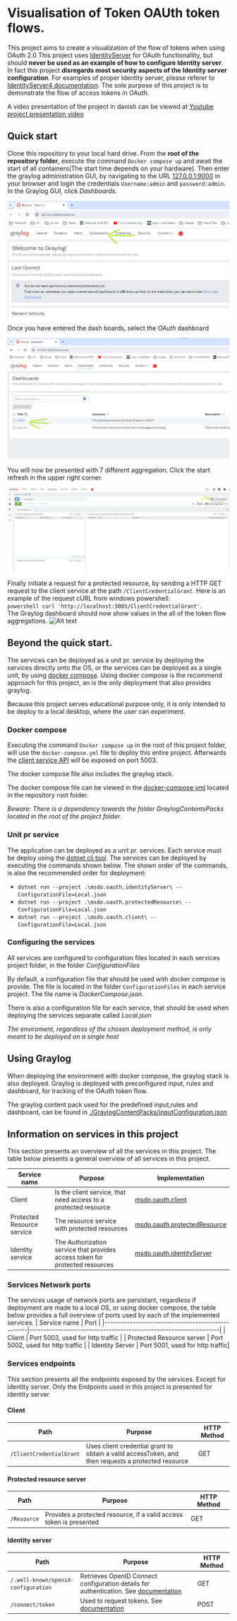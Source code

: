 # Visualisation of Token OAUth token flows.
This project aims to create a visualization of the flow of tokens when using OAuth 2.0 
This project uses [IdentityServer](https://duendesoftware.com/products/identityserver) for OAuth functionallity, but should  **never be used as an example of how to configure Identity server**.
In fact this project **disregards most security aspects of the Identity server configuration**. For examples of proper Identity server, please referer
to [IdentityServer4 documentation](https://docs.duendesoftware.com/identityserver/v7). The sole purpose of this project is to demonstrate the flow of access tokens
in OAuth.
  
A video presentation of the project in danish can be viewed at [Youtube project presentation video](https://youtu.be/bwVD3xjuAp8)
  
## Quick start

Clone this repository to your local hard drive. From the **root of the repository folder**, execute the command ```Docker compose up``` and await the start of all
containers(The start time depends on your hardware). Then enter the graylog administration GUI, by navigating to the  URL [127.0.0.1:9000](http://127.0.0.1:9000) in your browser and login the credentials `Username:admin` and `password:admin`.
In the Graylog GUI, click _Dashboards_.
  
![Enter greylog dashboard](./Images/Graylog/EnterGraylogDashBoard.png)  
  

Once you have entered the dash boards, select the _OAuth_ dashboard  
  

![Alt text](./Images/Graylog/EnterOAuthDashboard.png)  
  

You will now be presented with 7 different aggregation. Click the start refresh in the upper right corner.  
  

![Alt text](./Images/Graylog/ShowingOAuthDashboard.png)  
  

Finally initiate a request for a protected resource, by sending a HTTP GET request to the client service at the path `/ClientCredentialGrant`.
Here is an example of the request cURL from windows powershell:  
 ```powershell curl 'http://localhost:5003/ClientCredentialGrant'```.  
 The Graylog dashboard should now show values in the all of the token flow aggregations. 
![Alt text](./Images/Graylog/LogAggregations.png)
  

## Beyond the quick start.
The services can be deployed as a unit pr. service by deploying the services directly onto the OS, 
or the services can be deployed as a single unit, by using [docker compose](https://docs.docker.com/compose/). Using docker compose is the recommend approach for this project,
an is the only deployment that also provides graylog.
  
Because this project serves educational purpose only, it is only intended to be deploy to a local desktop, where the user can experiment.

### Docker compose
Executing the command ```Docker compose up``` in the root of this project folder, will use the `docker-compose.yml` file to deploy this entire project.
Afterwards the [client service API](#client) will be exposed on port 5003.
  
The docker compose file also includes the graylog stack.

The docker compose file can be viewed  in the [docker-compose.yml](./docker-compose.yml) located in the repository root folder.

_Beware: There is a dependency towards the folder GraylogContentsPacks located in the root of the project folder._
  
### Unit pr service
The application can be deployed as a unit pr. services. Each service must be deploy using the [dotnet cli tool](https://learn.microsoft.com/en-us/dotnet/core/tools/).
The services can be deployed by executing the commands shown below. The shown order of the commands, is also the recommended order for deployment:

- ```dotnet run --project .\msdo.oauth.identityServer\ --ConfigurationFile=Local.json```
- ```dotnet run --project .\msdo.oauth.protectedResource\ --ConfigurationFile=Local.json```
- ```dotnet run --project .\msdo.oauth.client\ --ConfigurationFile=Local.json```
  
### Configuring the services
All services are configured to configuration files located in each services project folder, in the folder _ConfigurationFiles_

By default, a configuration file that should be used with docker compose is provide. The file is located in the folder `ConfigurationFiles` in
each service project. The file name is _DockerCompose.json_.

There is also a configuration file for each service, that should be used when deploying the services separate  called _Local.json_

*The enviroment, regardless of the chosen deployment method, is only meant to be deployed on a single host*
  
## Using Graylog
When deploying the environment with docker compose, the graylog stack is also deployed. Graylog is deployed with preconfigured
input, rules and dashboard, for tracking of the OAuth token flow.
  
The graylog content pack used for the predefined input,rules and dashboard, can be found in [./GraylogContentPacks/inputConfiguration.json](./GraylogContentPacks/inputConfiguration.json)
  
## Information on services in this project
This section presents an overview of all the services in this project. The table below presents a general overview of all services in this project.

| Service name                                      | Purpose                                                           |Implementation                                                           |
|---------------------------------------------------|-------------------------------------------------------------------|-------------------------------------------------------------------|
| Client | Is the client service, that need access to a protected resource | [msdo.oauth.client](./msdo.oauth.client) |
| Protected Resource service | The resource service with protected resources | [msdo.oauth.protectedResource](./msdo.oauth.protectedResource) |
| Identity service | The Authorization service that provides access token for protected resources | [msdo.oauth.identityServer](./msdo.oauth.identityServer) |
  
### Services Network ports
The services usage of network ports are persistant, regardless if deployment are made to a local OS, or using docker compose,
the table below provides a full overview of ports used by each of the implemented services.
| Service name                                      | Port                                                           |
|---------------------------------------------------|-------------------------------------------------------------------|
| Client | Port 5003, used for http traffic  |
| Protected Resource server | Port 5002, used for http traffic |
| Identity Server | Port 5001, used for http traffic|
  
### Services endpoints
This section presents all the endpoints exposed by the services. Except for identity server. Only
the Endpoints used in this project is presented for identity server
  
#### Client

| Path                                      | Purpose                                                           | HTTP Method |
|-------------------------------------------|-------------------------------------------------------------------|-------------
| `/ClientCredentialGrant`                 | Uses client credential grant to obtain a valid accessToken, and then requests a protected resource | GET         |
  
#### Protected resource server
| Path                  | Purpose                                                           | HTTP Method |
|-----------------------|-------------------------------------------------------------------|-------------|
| `/Resource`           | Provides a protected resource, if a valid access token is presented | GET         | 
  
#### Identity server
| Path                                      | Purpose                                                           | HTTP Method |
|-------------------------------------------|-------------------------------------------------------------------|-------------|
| `/.well-known/openid-configuration`       | Retrieves OpenID Connect configuration details for authentication. See [documentation](https://identityserver4.readthedocs.io/en/latest/endpoints/discovery.html) | GET         |
| `/connect/token`                          | Used to request tokens. See [documentation](https://identityserver4.readthedocs.io/en/latest/endpoints/token.html)  | POST        | 